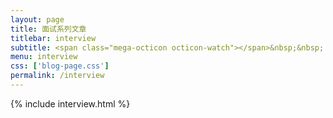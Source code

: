 ```yaml
---
layout: page
title: 面试系列文章
titlebar: interview
subtitle: <span class="mega-octicon octicon-watch"></span>&nbsp;&nbsp; 查缺补漏。
menu: interview
css: ['blog-page.css']
permalink: /interview
---
```


{% include interview.html %}